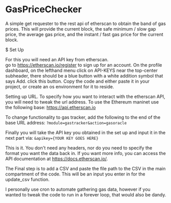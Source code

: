 # GasPriceChecker

A simple get requester to the rest api of etherscan to obtain the band of gas prices.  This will provide the current block, the safe minimum / slow gap price, the average gas price, and the instant / fast gas price for the current block.  


$ Set Up

For this you will need an API key from etherscan.  
go to https://etherscan.io/register to sign up for an account.
On the profile dashboard, on the lefthand menu click on API-KEYS
near the top-center subheader, there should be a blue button  with a white addition symbol that says Add.  click this button.
Copy the code and either paste it in your project, or create an os environment for it to reside.  

Setting up URL.  To specify how you want to interact with the etherscan API, you will need to tweak the url address.  To use the Ethereum maninet use the following base: https://api.etherscan.io

To change functionality to gas tracker, add the following to the end of the base URL address: 
```?module=gastracker&action=gasoracle```

Finally you will take the API key you obtained in the set up and input it in the next part via:  ```&apikey={YOUR KEY GOES HERE}```

This is it.  You don't need any headers, nor do you need to specify the format you want the data back in.  If you want more info, you can access the API documentation at https://docs.etherscan.io/.

The Final step is to add a CSV and paste the file path to the CSV in the main compartment of the code.  This will be an input you enter in for the update_csv function.  


I personally use cron to automate gathering gas data, however if you wanted to tweak the code to run in a forever loop, that would also be dandy.  

